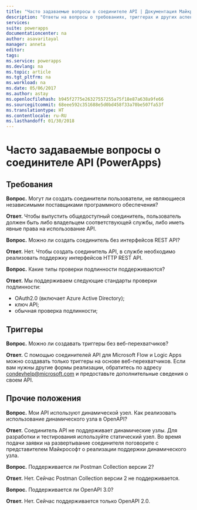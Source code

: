 ```yaml
---
title: "Часто задаваемые вопросы о соединителе API | Документация Майкрософт"
description: "Ответы на вопросы о требованиях, триггерах и других аспектах."
services: 
suite: powerapps
documentationcenter: na
author: asavaritayal
manager: anneta
editor: 
tags: 
ms.service: powerapps
ms.devlang: na
ms.topic: article
ms.tgt_pltfrm: na
ms.workload: na
ms.date: 05/06/2017
ms.author: astay
ms.openlocfilehash: b945f2775e26327557255a75f18e87a638a9fe66
ms.sourcegitcommit: 68eee592c351688e5d0bd458f33a70be507fa53f
ms.translationtype: HT
ms.contentlocale: ru-RU
ms.lasthandoff: 01/30/2018
---
```

# <a name="api-connector-faq-powerapps"></a>Часто задаваемые вопросы о соединителе API (PowerApps)
## <a name="requirements"></a>Требования
**Вопрос.** Могут ли создать соединители пользователи, не являющиеся независимыми поставщиками программного обеспечения?

**Ответ.** Чтобы выпустить общедоступный соединитель, пользователь должен быть либо владельцем соответствующей службы, либо иметь явные права на использование API.

**Вопрос.** Можно ли создать соединитель без интерфейсов REST API?

**Ответ.** Нет. Чтобы создать соединитель API, в службе необходимо реализовать поддержку интерфейсов HTTP REST API.

**Вопрос.** Какие типы проверки подлинности поддерживаются?

**Ответ.** Мы поддерживаем следующие стандарты проверки подлинности:

* OAuth2.0 (включает Azure Active Directory);
* ключ API;
* обычная проверка подлинности;

## <a name="triggers"></a>Триггеры
**Вопрос.** Можно ли создавать триггеры без веб-перехватчиков? 

**Ответ.** С помощью соединителей API для Microsoft Flow и Logic Apps можно создавать только триггеры на основе веб-перехватчиков. Если вам нужны другие формы реализации, обратитесь по адресу [condevhelp@microsoft.com](mailto:condevhelp@microsoft.com) и предоставьте дополнительные сведения о своем API.

## <a name="miscellaneous"></a>Прочие положения
**Вопрос.** Мои API используют динамической узел. Как реализовать использование динамического узла в OpenAPI?

**Ответ.** Соединитель API не поддерживает динамические узлы. Для разработки и тестирования используйте статический узел. Во время подачи заявки на развертывание соединителя поговорите с представителем Майкрософт о реализации поддержки динамического узла.

**Вопрос.** Поддерживается ли Postman Collection версии 2?

**Ответ.** Нет. Сейчас Postman Collection версии 2 не поддерживается.

**Вопрос.** Поддерживается ли OpenAPI 3.0?

**Ответ.** Нет. Сейчас поддерживается только OpenAPI 2.0.

